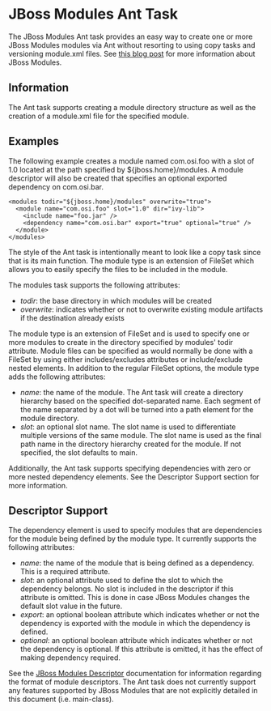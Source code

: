 JBoss Modules Ant Task
======================

The JBoss Modules Ant task provides an easy way to create one or more JBoss Modules modules via Ant without resorting to using copy tasks and versioning module.xml files. See [this blog post](http://relation.to/16904.lace) for more information about JBoss Modules.

Information
-----------
The Ant task supports creating a module directory structure as well as the creation of a module.xml file for the specified module. 

Examples
--------
The following example creates a module named com.osi.foo with a slot of 1.0 located at the path specified by ${jboss.home}/modules. A module descriptor will also be created that specifies an optional exported dependency on com.osi.bar.

	<modules todir="${jboss.home}/modules" overwrite="true">
	  <module name="com.osi.foo" slot="1.0" dir="ivy-lib">
	    <include name="foo.jar" />
	    <dependency name="com.osi.bar" export="true" optional="true" />
	  </module>
	</modules>

The style of the Ant task is intentionally meant to look like a copy task since that is its main function. The module type is an extension of FileSet which allows you to easily specify the files to be included in the module.

The modules task supports the following attributes:

* *todir*: the base directory in which modules will be created
* *overwrite*: indicates whether or not to overwrite existing module artifacts if the destination already exists

The module type is an extension of FileSet and is used to specify one or more modules to create in the directory specified by modules' todir attribute. Module files can be specified as would normally be done with a FileSet by using either includes/excludes attributes or include/exclude nested elements. In addition to the regular FileSet options, the module type adds the following attributes:

* *name*: the name of the module. The Ant task will create a directory hierarchy based on the specified dot-separated name. Each segment of the name separated by a dot will be turned into a path element for the module directory.
* *slot*: an optional slot name. The slot name is used to differentiate multiple versions of the same module. The slot name is used as the final path name in the directory hierarchy created for the module. If not specified, the slot defaults to main.

Additionally, the Ant task supports specifying dependencies with zero or more nested dependency elements. See the Descriptor Support section for more information.

Descriptor Support
------------------
The dependency element is used to specify modules that are dependencies for the module being defined by the module type. It currently supports the following attributes:

* *name*: the name of the module that is being defined as a dependency. This is a required attribute.
* *slot*: an optional attribute used to define the slot to which the dependency belongs. No slot is included in the descriptor if this attribute is omitted. This is done in case JBoss Modules changes the default slot value in the future.
* *export*: an optional boolean attribute which indicates whether or not the dependency is exported with the module in which the dependency is defined.
* *optional*: an optional boolean attribute which indicates whether or not the dependency is optional. If this attribute is omitted, it has the effect of making dependency required.

See the [JBoss Modules Descriptor](https://docs.jboss.org/author/display/MODULES/Module+descriptors) documentation for information regarding the format of module descriptors. The Ant task does not currently support any features supported by JBoss Modules that are not explicitly detailed in this document (i.e. main-class).